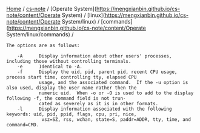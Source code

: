 [Home](https://mengxianbin.github.io) /
[cs-note](https://mengxianbin.github.io/cs-note) /
[Operate System](https://mengxianbin.github.io/cs-note/content/Operate System) /
[linux](https://mengxianbin.github.io/cs-note/content/Operate System/linux) /
[commands](https://mengxianbin.github.io/cs-note/content/Operate System/linux/commands) /

```man
The options are as follows:

    -A      Display information about other users' processes, including those without controlling terminals.
    -e      Identical to -A.
    -f      Display the uid, pid, parent pid, recent CPU usage, process start time, controlling tty, elapsed CPU
            usage, and the associated command.  If the -u option is also used, display the user name rather then the
            numeric uid.  When -o or -O is used to add to the display following -f, the command field is not trun-
            cated as severely as it is in other formats.
    -l      Display information associated with the following keywords: uid, pid, ppid, flags, cpu, pri, nice,
             vsz=SZ, rss, wchan, state=S, paddr=ADDR, tty, time, and command=CMD.
```
